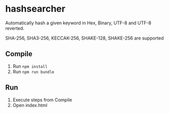 # hashsearcher
Automatically hash a given keyword in Hex, Binary, UTF-8 and UTF-8 reverted.

SHA-256, SHA3-256, KECCAK-256, SHAKE-128, SHAKE-256 are supported

## Compile
1. Run `npm install` 
2. Run `npm run bundle`

## Run
1. Execute steps from Compile
2. Open index.html
